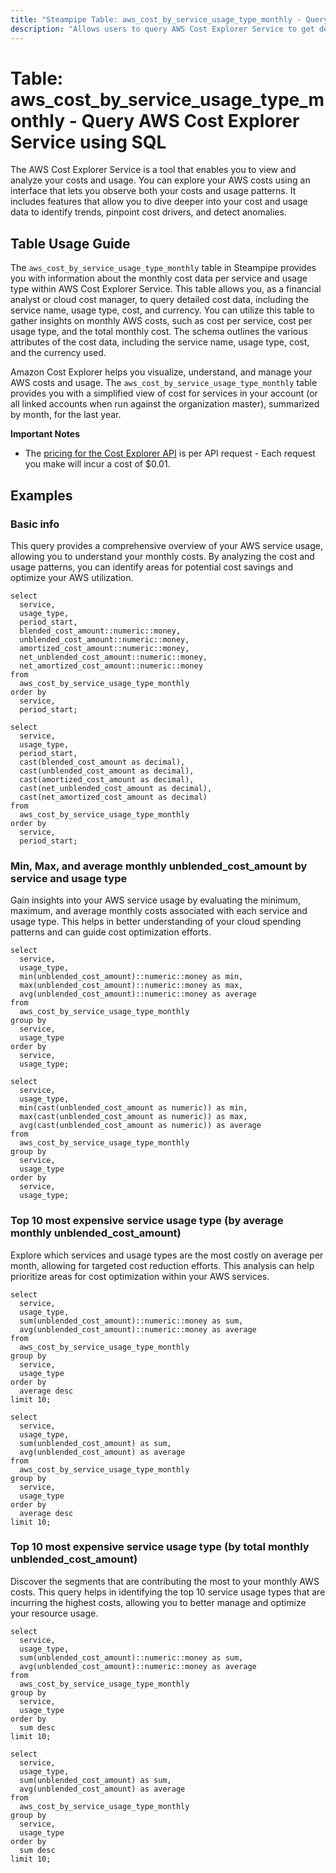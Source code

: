```yaml
---
title: "Steampipe Table: aws_cost_by_service_usage_type_monthly - Query AWS Cost Explorer Service using SQL"
description: "Allows users to query AWS Cost Explorer Service to get detailed cost data per service and usage type on a monthly basis."
---
```


# Table: aws_cost_by_service_usage_type_monthly - Query AWS Cost Explorer Service using SQL

The AWS Cost Explorer Service is a tool that enables you to view and analyze your costs and usage. You can explore your AWS costs using an interface that lets you observe both your costs and usage patterns. It includes features that allow you to dive deeper into your cost and usage data to identify trends, pinpoint cost drivers, and detect anomalies.

## Table Usage Guide

The `aws_cost_by_service_usage_type_monthly` table in Steampipe provides you with information about the monthly cost data per service and usage type within AWS Cost Explorer Service. This table allows you, as a financial analyst or cloud cost manager, to query detailed cost data, including the service name, usage type, cost, and currency. You can utilize this table to gather insights on monthly AWS costs, such as cost per service, cost per usage type, and the total monthly cost. The schema outlines the various attributes of the cost data, including the service name, usage type, cost, and the currency used.

Amazon Cost Explorer helps you visualize, understand, and manage your AWS costs and usage. The `aws_cost_by_service_usage_type_monthly` table provides you with a simplified view of cost for services in your account (or all linked accounts when run against the organization master), summarized by month, for the last year.  

**Important Notes**
- The [pricing for the Cost Explorer API](https://aws.amazon.com/aws-cost-management/pricing/) is per API request - Each request you make will incur a cost of $0.01.

## Examples

### Basic info
This query provides a comprehensive overview of your AWS service usage, allowing you to understand your monthly costs. By analyzing the cost and usage patterns, you can identify areas for potential cost savings and optimize your AWS utilization.

```sql+postgres
select
  service,
  usage_type,
  period_start,
  blended_cost_amount::numeric::money,
  unblended_cost_amount::numeric::money,
  amortized_cost_amount::numeric::money,
  net_unblended_cost_amount::numeric::money,
  net_amortized_cost_amount::numeric::money
from 
  aws_cost_by_service_usage_type_monthly
order by
  service,
  period_start;
```

```sql+sqlite
select
  service,
  usage_type,
  period_start,
  cast(blended_cost_amount as decimal),
  cast(unblended_cost_amount as decimal),
  cast(amortized_cost_amount as decimal),
  cast(net_unblended_cost_amount as decimal),
  cast(net_amortized_cost_amount as decimal)
from 
  aws_cost_by_service_usage_type_monthly
order by
  service,
  period_start;
```

### Min, Max, and average monthly unblended_cost_amount by service and usage type
Gain insights into your AWS service usage by evaluating the minimum, maximum, and average monthly costs associated with each service and usage type. This helps in better understanding of your cloud spending patterns and can guide cost optimization efforts.

```sql+postgres
select
  service,
  usage_type,
  min(unblended_cost_amount)::numeric::money as min,
  max(unblended_cost_amount)::numeric::money as max,
  avg(unblended_cost_amount)::numeric::money as average
from 
  aws_cost_by_service_usage_type_monthly
group by
  service,
  usage_type
order by
  service,
  usage_type;
```

```sql+sqlite
select
  service,
  usage_type,
  min(cast(unblended_cost_amount as numeric)) as min,
  max(cast(unblended_cost_amount as numeric)) as max,
  avg(cast(unblended_cost_amount as numeric)) as average
from 
  aws_cost_by_service_usage_type_monthly
group by
  service,
  usage_type
order by
  service,
  usage_type;
```

### Top 10 most expensive service usage type (by average monthly unblended_cost_amount)
Explore which services and usage types are the most costly on average per month, allowing for targeted cost reduction efforts. This analysis can help prioritize areas for cost optimization within your AWS services.

```sql+postgres
select
  service,
  usage_type,
  sum(unblended_cost_amount)::numeric::money as sum,
  avg(unblended_cost_amount)::numeric::money as average
from 
  aws_cost_by_service_usage_type_monthly
group by
  service,
  usage_type
order by
  average desc
limit 10;
```

```sql+sqlite
select
  service,
  usage_type,
  sum(unblended_cost_amount) as sum,
  avg(unblended_cost_amount) as average
from 
  aws_cost_by_service_usage_type_monthly
group by
  service,
  usage_type
order by
  average desc
limit 10;
```

### Top 10 most expensive service usage type (by total monthly unblended_cost_amount)
Discover the segments that are contributing the most to your monthly AWS costs. This query helps in identifying the top 10 service usage types that are incurring the highest costs, allowing you to better manage and optimize your resource usage.

```sql+postgres
select
  service,
  usage_type,
  sum(unblended_cost_amount)::numeric::money as sum,
  avg(unblended_cost_amount)::numeric::money as average
from 
  aws_cost_by_service_usage_type_monthly
group by
  service,
  usage_type
order by
  sum desc
limit 10;
```

```sql+sqlite
select
  service,
  usage_type,
  sum(unblended_cost_amount) as sum,
  avg(unblended_cost_amount) as average
from 
  aws_cost_by_service_usage_type_monthly
group by
  service,
  usage_type
order by
  sum desc
limit 10;
```